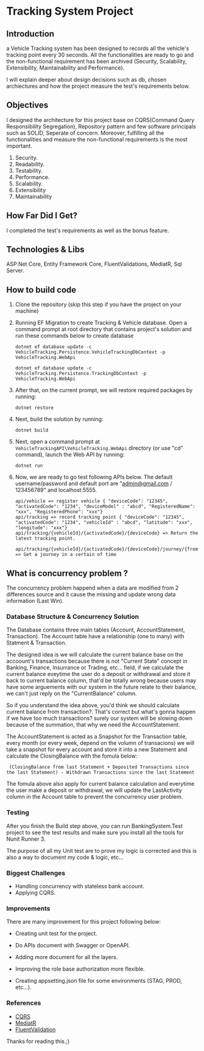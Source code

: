 
# Tracking System Project

## Introduction

a Vehicle Tracking system has been designed to records all the vehicle's tracking point every 30 seconds. All the functionalities are ready to go and the non-functional requirement has been archived (Security, Scalability, Extensibility, Maintainability and Performance).

I will explain deeper about design decisions such as db, chosen archiectures and how the project measure the test's requirements below.

## Objectives

I designed the architecture for this project base on CQRS(Command Query Responsibility Segregation), Repository pattern and few software principals such as SOLID, Seperate of concern. Moreover, fulfilling all the functionalities and measure the non-functional requirements is the most important.

1. Security.
2. Readability.
3. Testability.
4. Performance.
5. Scalability.
6. Extensibility
7. Maintainability

## How Far Did I Get?

I completed the test's requirements as well as the bonus feature.

## Technologies & Libs

ASP.Net Core, Entity Framework Core, FluentValidations, MediatR, Sql Server. 

## How to build code

  1. Clone the repository (skip this step if you have the project on your machine)
  
  2. Running EF Migration to create Tracking & Vehicle database. Open a command prompt at root directory that contains project's solution and run these commands below to create database
     ```
     dotnet ef database update -c VehicleTracking.Persistence.VehicleTrackingDbContext -p VehicleTracking.WebApi
     
     dotnet ef database update -c VehicleTracking.Persistence.TrackingDbContext -p VehicleTracking.WebApi
     ```
  3. After that, on the current prompt, we will restore required packages by running:
     ```
     dotnet restore
     ```
  4. Next, build the solution by running:
     ```
     dotnet build
     ```
  5. Next, open a command prompt at `VehicleTrackingAPI\VehicleTracking.WebApi` directory (or use "cd" command), launch the Web API by running:
     ```
     dotnet run
     ```
  6. Now, we are ready to go test following APIs below. The default username/password and default port are "admin@gmail.com / 123456789" and localhost:5555.
      ```
     api/vehicle => register vehicle { "deviceCode": "12345", "activatedCode": "1234", "deviceModel" : "abcd", "RegisteredName": "xxx", "RegisteredPhone": "xxx"}
     api/tracking => record tracking point { "deviceCode": "12345", "activatedCode": "1234", "vehicleId" : "abcd", "latitude": "xxx", "longitude": "xxx"}
     api/tracking/{vehicleId}/{activatedCode}/{deviceCode} => Return the latest tracking point.
     
     api/tracking/{vehicleId}/{activatedCode}/{deviceCode}/journey/{fromDateTime}/{toDateTime} => Get a journey in a certain of time
     ```
## What is concurrency problem ?

The concurrency problem happend when a data are modified from 2 differences source and it cause the missing and update wrong data information (Last Win).

### Database Structure & Concurrency Solution

The Database contains three main tables (Account, AccountStatement, Transaction). The Account table have a relationship (one to many) with Statment & Transaction.

The designed idea is we will calculate the current balance base on the accoount's transactions because there is not "Current State" concept in Banking, Finance, Insurrance or Trading, etc... field, if we calculate the current balance eveytime the user do a deposit or withdrawal and store it back to current balance column, that'd be totally wrong because users may have some arguements with our system in the future relate to their balance, we can't just reply on the "CurrentBalance" column.

So if you understand the idea above, you'd think we should calculate current balance from transaction?. That's correct but what's gonna happen if we have too much transactions? surely our system will be slowing down because of the summation, that why we need the AccountStatement. 

The AccountStatement is acted as a Snapshot for the Transaction table, every month (or every week, depend on the volumn of transacions) we will take a snapshot for every account and store it into a new Statement and calculate the ClosingBalance with the fomula below:

```
 (ClosingBalance from last Statement + Deposited Transactions since the last Statement) - Withdrawn Transactions since the last Statement
```
The fomula above also apply for current balance calculation and everytime the user make a deposit or withdrawal, we will update the LastActivity column in the Account table to prevent the concurrency user problem.

### Testing

After you finish the Build step above, you can run BankingSystem.Test project to see the test results and make sure you install all the tools for Nunit Runner 3.

The purpose of all my Unit test are to prove my logic is corrected and this is also a way to document my code & logic, etc...

### Biggest Challenges

- Handling concurrency with stateless bank account.
- Applying CQRS.

### Improvements
There are many improvement for this project following below:

+ Creating unit test for the project.

+ Do APIs document with Swagger or OpenAPI. 

+ Adding more document for all the layers.

+ Improving the role base authorization more flexible.

+ Creating appsetting.json file for some environments (STAG, PROD, etc...). 

### References
* [CQRS](https://martinfowler.com/bliki/CQRS.html)
* [MediatR](https://github.com/jbogard/MediatR)
* [FluentValidation](https://github.com/JeremySkinner/FluentValidation)
 
Thanks for reading this.;)



